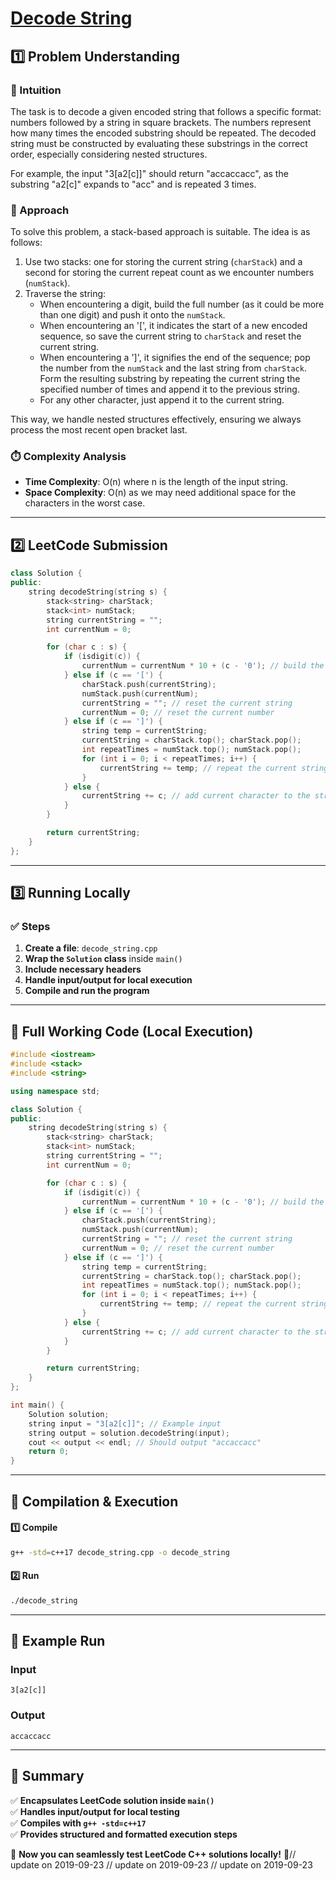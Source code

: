 # **[Decode String](https://leetcode.com/problems/decode-string/description/)**  

## **1️⃣ Problem Understanding**  
### **📌 Intuition**  
The task is to decode a given encoded string that follows a specific format: numbers followed by a string in square brackets. The numbers represent how many times the encoded substring should be repeated. The decoded string must be constructed by evaluating these substrings in the correct order, especially considering nested structures. 

For example, the input "3[a2[c]]" should return "accaccacc", as the substring "a2[c]" expands to "acc" and is repeated 3 times.

### **🚀 Approach**  
To solve this problem, a stack-based approach is suitable. The idea is as follows:

1. Use two stacks: one for storing the current string (`charStack`) and a second for storing the current repeat count as we encounter numbers (`numStack`).
2. Traverse the string:
   - When encountering a digit, build the full number (as it could be more than one digit) and push it onto the `numStack`.
   - When encountering an '[', it indicates the start of a new encoded sequence, so save the current string to `charStack` and reset the current string.
   - When encountering a ']', it signifies the end of the sequence; pop the number from the `numStack` and the last string from `charStack`. Form the resulting substring by repeating the current string the specified number of times and append it to the previous string.
   - For any other character, just append it to the current string.

This way, we handle nested structures effectively, ensuring we always process the most recent open bracket last.

### **⏱️ Complexity Analysis**  
- **Time Complexity**: O(n) where n is the length of the input string.
- **Space Complexity**: O(n) as we may need additional space for the characters in the worst case.

---  

## **2️⃣ LeetCode Submission**  
```cpp
class Solution {
public:
    string decodeString(string s) {
        stack<string> charStack;
        stack<int> numStack;
        string currentString = "";
        int currentNum = 0;

        for (char c : s) {
            if (isdigit(c)) {
                currentNum = currentNum * 10 + (c - '0'); // build the multi-digit number
            } else if (c == '[') {
                charStack.push(currentString);
                numStack.push(currentNum);
                currentString = ""; // reset the current string
                currentNum = 0; // reset the current number
            } else if (c == ']') {
                string temp = currentString;
                currentString = charStack.top(); charStack.pop();
                int repeatTimes = numStack.top(); numStack.pop();
                for (int i = 0; i < repeatTimes; i++) {
                    currentString += temp; // repeat the current string
                }
            } else {
                currentString += c; // add current character to the string
            }
        }

        return currentString;
    }
};  
```  

---  

## **3️⃣ Running Locally**  
### **✅ Steps**  
1. **Create a file**: `decode_string.cpp`  
2. **Wrap the `Solution` class** inside `main()`  
3. **Include necessary headers**  
4. **Handle input/output for local execution**  
5. **Compile and run the program**  

---  

## **📝 Full Working Code (Local Execution)**  
```cpp
#include <iostream>
#include <stack>
#include <string>

using namespace std;

class Solution {
public:
    string decodeString(string s) {
        stack<string> charStack;
        stack<int> numStack;
        string currentString = "";
        int currentNum = 0;

        for (char c : s) {
            if (isdigit(c)) {
                currentNum = currentNum * 10 + (c - '0'); // build the multi-digit number
            } else if (c == '[') {
                charStack.push(currentString);
                numStack.push(currentNum);
                currentString = ""; // reset the current string
                currentNum = 0; // reset the current number
            } else if (c == ']') {
                string temp = currentString;
                currentString = charStack.top(); charStack.pop();
                int repeatTimes = numStack.top(); numStack.pop();
                for (int i = 0; i < repeatTimes; i++) {
                    currentString += temp; // repeat the current string
                }
            } else {
                currentString += c; // add current character to the string
            }
        }

        return currentString;
    }
};

int main() {
    Solution solution;
    string input = "3[a2[c]]"; // Example input
    string output = solution.decodeString(input);
    cout << output << endl; // Should output "accaccacc"
    return 0;
}
```  

---  

## **🔧 Compilation & Execution**  
#### **1️⃣ Compile**  
```bash
g++ -std=c++17 decode_string.cpp -o decode_string
```  

#### **2️⃣ Run**  
```bash
./decode_string
```  

---  

## **🎯 Example Run**  
### **Input**  
```
3[a2[c]]
```  
### **Output**  
```
accaccacc
```  

---  

## **📌 Summary**  
✅ **Encapsulates LeetCode solution inside `main()`**  
✅ **Handles input/output for local testing**  
✅ **Compiles with `g++ -std=c++17`**  
✅ **Provides structured and formatted execution steps**  

🚀 **Now you can seamlessly test LeetCode C++ solutions locally!** 🚀// update on 2019-09-23
// update on 2019-09-23
// update on 2019-09-23
